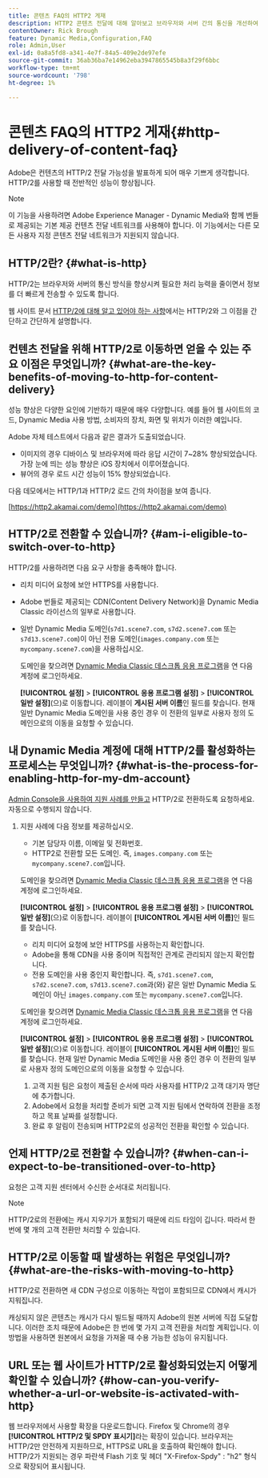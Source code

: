 ```yaml
---
title: 콘텐츠 FAQ의 HTTP2 게재
description: HTTP2 콘텐츠 전달에 대해 알아보고 브라우저와 서버 간의 통신을 개선하여 정보를 더 빠르게 전송하는 방법에 대해 알아봅니다.
contentOwner: Rick Brough
feature: Dynamic Media,Configuration,FAQ
role: Admin,User
exl-id: 0a8a5fd8-a341-4e7f-84a5-409e2de97efe
source-git-commit: 36ab36ba7e14962eba3947865545b8a3f29f6bbc
workflow-type: tm+mt
source-wordcount: '798'
ht-degree: 1%

---
```


# 콘텐츠 FAQ의 HTTP2 게재{#http-delivery-of-content-faq}

Adobe은 컨텐츠의 HTTP/2 전달 가능성을 발표하게 되어 매우 기쁘게 생각합니다. HTTP/2를 사용할 때 전반적인 성능이 향상됩니다.

>[!NOTE]
>
>이 기능을 사용하려면 Adobe Experience Manager - Dynamic Media와 함께 번들로 제공되는 기본 제공 컨텐츠 전달 네트워크를 사용해야 합니다. 이 기능에서는 다른 모든 사용자 지정 콘텐츠 전달 네트워크가 지원되지 않습니다.

## HTTP/2란? {#what-is-http}

HTTP/2는 브라우저와 서버의 통신 방식을 향상시켜 필요한 처리 능력을 줄이면서 정보를 더 빠르게 전송할 수 있도록 합니다.

웹 사이트 문서 [HTTP/2에 대해 알고 있어야 하는 사항](https://www.engadget.com/2015-02-24-what-you-need-to-know-about-http-2.html)에서는 HTTP/2와 그 이점을 간단하고 간단하게 설명합니다.

## 컨텐츠 전달을 위해 HTTP/2로 이동하면 얻을 수 있는 주요 이점은 무엇입니까? {#what-are-the-key-benefits-of-moving-to-http-for-content-delivery}

성능 향상은 다양한 요인에 기반하기 때문에 매우 다양합니다. 예를 들어 웹 사이트의 코드, Dynamic Media 사용 방법, 소비자의 장치, 화면 및 위치가 이러한 예입니다.

Adobe 자체 테스트에서 다음과 같은 결과가 도출되었습니다.

* 이미지의 경우 디바이스 및 브라우저에 따라 응답 시간이 7~28% 향상되었습니다. 가장 눈에 띄는 성능 향상은 iOS 장치에서 이루어졌습니다.
* 뷰어의 경우 로드 시간 성능이 15% 향상되었습니다.

다음 데모에서는 HTTP/1과 HTTP/2 로드 간의 차이점을 보여 줍니다.

[https://http2.akamai.com/demo](https://http2.akamai.com/demo)

## HTTP/2로 전환할 수 있습니까? {#am-i-eligible-to-switch-over-to-http}

HTTP/2를 사용하려면 다음 요구 사항을 충족해야 합니다.

* 리치 미디어 요청에 보안 HTTPS를 사용합니다.
* Adobe 번들로 제공되는 CDN(Content Delivery Network)을 Dynamic Media Classic 라이선스의 일부로 사용합니다.
* 일반 Dynamic Media 도메인(`s7d1.scene7.com`, `s7d2.scene7.com` 또는 `s7d13.scene7.com`)이 아닌 전용 도메인(`images.company.com` 또는 `mycompany.scene7.com`)을 사용하십시오.

  도메인을 찾으려면 [Dynamic Media Classic 데스크톱 응용 프로그램](https://experienceleague.adobe.com/docs/dynamic-media-classic/using/getting-started/signing-out.html?lang=ko#getting-started)을 연 다음 계정에 로그인하세요.

  **[!UICONTROL 설정]** > **[!UICONTROL 응용 프로그램 설정]** > **[!UICONTROL 일반 설정]**(으)로 이동합니다. 레이블이 **게시된 서버 이름**&#x200B;인 필드를 찾습니다. 현재 일반 Dynamic Media 도메인을 사용 중인 경우 이 전환의 일부로 사용자 정의 도메인으로의 이동을 요청할 수 있습니다.

## 내 Dynamic Media 계정에 대해 HTTP/2를 활성화하는 프로세스는 무엇입니까? {#what-is-the-process-for-enabling-http-for-my-dm-account}

[Admin Console을 사용하여 지원 사례를 만들고](https://helpx.adobe.com/kr/enterprise/using/support-for-experience-cloud.html) HTTP/2로 전환하도록 요청하세요. 자동으로 수행되지 않습니다.

1. 지원 사례에 다음 정보를 제공하십시오.

   * 기본 담당자 이름, 이메일 및 전화번호.
   * HTTP2로 전환할 모든 도메인. 즉, `images.company.com` 또는 `mycompany.scene7.com`입니다.

   도메인을 찾으려면 [Dynamic Media Classic 데스크톱 응용 프로그램](https://experienceleague.adobe.com/docs/dynamic-media-classic/using/getting-started/signing-out.html?lang=ko#getting-started)을 연 다음 계정에 로그인하세요.

   **[!UICONTROL 설정]** > **[!UICONTROL 응용 프로그램 설정]** > **[!UICONTROL 일반 설정]**(으)로 이동합니다. 레이블이 **[!UICONTROL 게시된 서버 이름]**&#x200B;인 필드를 찾습니다.

   * 리치 미디어 요청에 보안 HTTPS를 사용하는지 확인합니다.
   * Adobe을 통해 CDN을 사용 중이며 직접적인 관계로 관리되지 않는지 확인합니다.
   * 전용 도메인을 사용 중인지 확인합니다. 즉, `s7d1.scene7.com`, `s7d2.scene7.com`, `s7d13.scene7.com`과(와) 같은 일반 Dynamic Media 도메인이 아닌 `images.company.com` 또는 `mycompany.scene7.com`입니다.

   도메인을 찾으려면 [Dynamic Media Classic 데스크톱 응용 프로그램](https://experienceleague.adobe.com/docs/dynamic-media-classic/using/getting-started/signing-out.html?lang=ko#getting-started)을 연 다음 계정에 로그인하세요.

   **[!UICONTROL 설정]** > **[!UICONTROL 응용 프로그램 설정]** > **[!UICONTROL 일반 설정]**(으)로 이동합니다. 레이블이 **[!UICONTROL 게시된 서버 이름]**&#x200B;인 필드를 찾습니다. 현재 일반 Dynamic Media 도메인을 사용 중인 경우 이 전환의 일부로 사용자 정의 도메인으로의 이동을 요청할 수 있습니다.

   1. 고객 지원 팀은 요청이 제출된 순서에 따라 사용자를 HTTP/2 고객 대기자 명단에 추가합니다.
   1. Adobe에서 요청을 처리할 준비가 되면 고객 지원 팀에서 연락하여 전환을 조정하고 목표 날짜를 설정합니다.
   1. 완료 후 알림이 전송되며 HTTP2로의 성공적인 전환을 확인할 수 있습니다.

## 언제 HTTP/2로 전환할 수 있습니까? {#when-can-i-expect-to-be-transitioned-over-to-http}

요청은 고객 지원 센터에서 수신한 순서대로 처리됩니다.

>[!NOTE]
>
>HTTP/2로의 전환에는 캐시 지우기가 포함되기 때문에 리드 타임이 깁니다. 따라서 한 번에 몇 개의 고객 전환만 처리할 수 있습니다.

## HTTP/2로 이동할 때 발생하는 위험은 무엇입니까? {#what-are-the-risks-with-moving-to-http}

HTTP/2로 전환하면 새 CDN 구성으로 이동하는 작업이 포함되므로 CDN에서 캐시가 지워집니다.

캐싱되지 않은 콘텐츠는 캐시가 다시 빌드될 때까지 Adobe의 원본 서버에 직접 도달합니다. 이러한 조치 때문에 Adobe은 한 번에 몇 가지 고객 전환을 처리할 계획입니다. 이 방법을 사용하면 원본에서 요청을 가져올 때 수용 가능한 성능이 유지됩니다.

## URL 또는 웹 사이트가 HTTP/2로 활성화되었는지 어떻게 확인할 수 있습니까? {#how-can-you-verify-whether-a-url-or-website-is-activated-with-http}

웹 브라우저에서 사용할 확장을 다운로드합니다. Firefox 및 Chrome의 경우 **[!UICONTROL HTTP/2 및 SPDY 표시기]**&#x200B;라는 확장이 있습니다. 브라우저는 HTTP/2만 안전하게 지원하므로, HTTPS로 URL을 호출하여 확인해야 합니다. HTTP/2가 지원되는 경우 파란색 Flash 기호 및 헤더 &quot;X-Firefox-Spdy&quot; : &quot;h2&quot; 형식으로 확장되어 표시됩니다.
